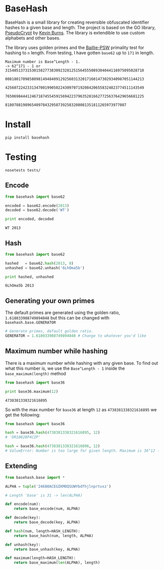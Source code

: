 BaseHash
========

BaseHash is a small library for creating reversible obfuscated identifier hashes
to a given base and length. The project is based on the GO library, [PseudoCrypt][pc]
by [Kevin Burns][kb]. The library is extendible to use custom alphabets and other
bases.

The library uses golden primes and the [Baillie-PSW][bp] primality test for hashing 
to `n` length. From testing, I have gotten `base62` up to `171` in length.

```
Maximum number is Base^Length - 1.
-> 62^171 - 1 or 315485137315301582773830923281251564555089304044116975095028710
                 008180170985809814948409129256031320171601473029340987051144213
                 425607224233134700199050224309707192084206558324823774511143549
                 765069844412467187455459156942237963528166277256376429656681225
                 8180788198965409784329587392583208081351811265973977087
```


Install
=======

```
pip install basehash
```

Testing
=======

```
nosetests tests/
```

Encode
------
```python
from basehash import base62

encoded = base62.encode(2013)
decoded = base62.decode('WT')

print encoded, decoded
```
```
WT 2013
```

Hash
----
```python
from basehash import base62

hashed   = base62.hash(2013, 8)
unhashed = base62.unhash('6LhOma5b')

print hashed, unhashed
```
```
6LhOma5b 2013
```

Generating your own primes
--------------------------
The default primes are generated using the golden ratio, `1.618033988749894848`
but this can be changed with `basehash.base.GENERATOR`

```python
# Generate primes, default golden ratio.
GENERATOR = 1.618033988749894848 # Change to whatever you'd like
```

Maximum number while hashing
----------------------------
There is a maximum number while hashing with any given base. To find out what
this number is, we use the `Base^Length - 1` inside the `base_maximum(length)`
method

```python
from basehash import base36

print base36.maximum(12)
```
```
4738381338321616895
```

So with the max number for `base36` at length `12` as `4738381338321616895` we
get the following:

```python
from basehash import base36

hash = base36.hash(4738381338321616895, 12)
# 'DR10828P4CZP'

hash = base36.hash(4738381338321616896, 12)
# ValueError: Number is too large for given length. Maximum is 36^12 - 1.
```

Extending
---------

```python
from basehash.base import *

ALPHA = tuple('24680ACEGIKMOQSUWYbdfhjlnprtvxz')

# Length 'base' is 31 -> len(ALPHA)

def encode(num):
	return base_encode(num, ALPHA)

def decode(key):
	return base_decode(key, ALPHA)

def hash(num, length=HASH_LENGTH):
	return base_hash(num, length, ALPHA)

def unhash(key):
	return base_unhash(key, ALPHA)

def maximum(length=HASH_LENGTH):
	return base_maximum(len(ALPHA), length)
```

[pc]: https://github.com/KevBurnsJr/pseudocrypt
[kb]: https://github.com/KevBurnsJr
[bp]: http://en.wikipedia.org/wiki/Baillie-PSW_primality_test
